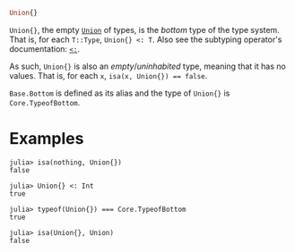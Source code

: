 ```julia
Union{}
```

`Union{}`, the empty [`Union`](@ref) of types, is the *bottom* type of the type system. That is, for each `T::Type`, `Union{} <: T`. Also see the subtyping operator's documentation: [`<:`](@ref).

As such, `Union{}` is also an *empty*/*uninhabited* type, meaning that it has no values. That is, for each `x`, `isa(x, Union{}) == false`.

`Base.Bottom` is defined as its alias and the type of `Union{}` is `Core.TypeofBottom`.

# Examples

```jldoctest
julia> isa(nothing, Union{})
false

julia> Union{} <: Int
true

julia> typeof(Union{}) === Core.TypeofBottom
true

julia> isa(Union{}, Union)
false
```
